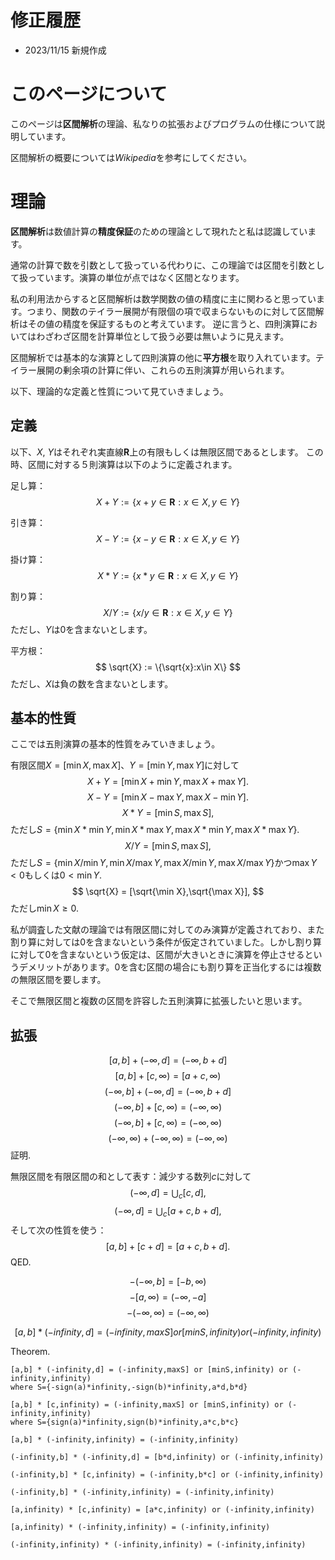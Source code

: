 <script type="text/javascript" async src="https://cdnjs.cloudflare.com/ajax/libs/mathjax/2.7.7/MathJax.js?config=TeX-MML-AM_CHTML">
</script>
<script type="text/x-mathjax-config">
 MathJax.Hub.Config({
 tex2jax: {
 inlineMath: [['$', '$'] ],
 displayMath: [ ['$$','$$'], ["\\[","\\]"] ]
 }
 });
</script>

# 修正履歴
- 2023/11/15 新規作成

# このページについて
このページは**区間解析**の理論、私なりの拡張およびプログラムの仕様について説明しています。

区間解析の概要については*Wikipedia*を参考にしてください。

# 理論

**区間解析**は数値計算の**精度保証**のための理論として現れたと私は認識しています。

通常の計算で数を引数として扱っている代わりに、この理論では区間を引数として扱っています。演算の単位が点ではなく区間となります。

私の利用法からすると区間解析は数学関数の値の精度に主に関わると思っています。つまり、関数のテイラー展開が有限個の項で収まらないものに対して区間解析はその値の精度を保証するものと考えています。
逆に言うと、四則演算においてはわざわざ区間を計算単位として扱う必要は無いように見えます。

区間解析では基本的な演算として四則演算の他に**平方根**を取り入れています。テイラー展開の剰余項の計算に伴い、これらの五則演算が用いられます。

以下、理論的な定義と性質について見ていきましょう。
## 定義
以下、$X$, $Y$はそれぞれ実直線$\bm{R}$上の有限もしくは無限区間であるとします。
この時、区間に対する５則演算は以下のように定義されます。

足し算：
$$
X + Y := \{x+y \in\bm{R} : x\in X, y\in Y \}
$$

引き算：
$$
X - Y := \{x-y\in\bm{R} : x\in X, y\in Y\}
$$

掛け算：
$$
X * Y := \{x*y \in\bm{R} : x\in X,y\in Y\}
$$

割り算：
$$
X / Y := \{x/y \in\bm{R} : x\in X, y\in Y\}
$$
ただし、$Y$は$0$を含まないとします。

平方根：
$$
\sqrt{X} := \{\sqrt{x}:x\in X\}
$$
ただし、$X$は負の数を含まないとします。

## 基本的性質
ここでは五則演算の基本的性質をみていきましょう。

有限区間$X=[\min X,\max X]$、$Y=[\min Y,\max Y]$に対して
$$
X + Y = [\min X+\min Y,\max X + \max Y].
$$
$$
X - Y = [\min X-\max Y,\max X - \min Y].
$$
$$
X * Y = [\min S,\max S],
$$
ただし$S = \{ \min X * \min Y,\min X * \max Y,\max X * \min Y, \max X * \max Y \}$.
$$
X / Y = [\min S,\max S],
$$
ただし$S=\{\min X/\min Y,\min X/\max Y,\max X/\min Y,\max X/\max Y\}$かつ$\max Y < 0$もしくは$0 < \min Y$.
$$
\sqrt{X} = [\sqrt{\min X},\sqrt{\max X}],
$$
ただし$\min X \geq 0$.

私が調査した文献の理論では有限区間に対してのみ演算が定義されており、また割り算に対しては$0$を含まないという条件が仮定されていました。しかし割り算に対して$0$を含まないという仮定は、区間が大きいときに演算を停止させるというデメリットがあります。$0$を含む区間の場合にも割り算を正当化するには複数の無限区間を要します。

そこで無限区間と複数の区間を許容した五則演算に拡張したいと思います。

## 拡張

$$
[a,b] + (-\infty,d] = (-\infty,b+d]
$$
$$
[a,b] + [c,\infty) = [a+c,\infty)
$$
$$
(-\infty,b] + (-\infty,d] = (-\infty,b+d]
$$
$$
(-\infty,b] + [c,\infty) = (-\infty,\infty)
$$
$$
(-\infty,b] + [c,\infty) = (-\infty,\infty)
$$
$$
(-\infty,\infty) + (-\infty,\infty) = (-\infty,\infty)
$$
証明. 

無限区間を有限区間の和として表す：減少する数列$c$に対して
$$(-\infty,d] = \bigcup_{c}[c,d],$$
$$(-\infty,d] = \bigcup_{c}[a+c,b+d],$$
そして次の性質を使う：
$$[a,b]+[c+d] = [a+c,b+d].$$
QED.

$$
-(-\infty,b] = [-b,\infty)
$$
$$
-[a,\infty) = (-\infty,-a]
$$
$$
-(-\infty,\infty) = (-\infty,\infty)
$$

$$
[a,b] * (-infinity,d] = (-infinity,maxS] or [minS,infinity) or (-infinity,infinity) 
$$

Theorem.
```
[a,b] * (-infinity,d] = (-infinity,maxS] or [minS,infinity) or (-infinity,infinity) 
where S={-sign(a)*infinity,-sign(b)*infinity,a*d,b*d}
```
```
[a,b] * [c,infinity) = (-infinity,maxS] or [minS,infinity) or (-infinity,infinity) 
where S={sign(a)*infinity,sign(b)*infinity,a*c,b*c}
```
```
[a,b] * (-infinity,infinity) = (-infinity,infinity)
```
```
(-infinity,b] * (-infinity,d] = [b*d,infinity) or (-infinity,infinity)
```
```
(-infinity,b] * [c,infinity) = (-infinity,b*c] or (-infinity,infinity)
```
```
(-infinity,b] * (-infinity,infinity) = (-infinity,infinity)
```
```
[a,infinity) * [c,infinity) = [a*c,infinity) or (-infinity,infinity)
```
```
[a,infinity) * (-infinity,infinity) = (-infinity,infinity)
```
```
(-infinity,infinity) * (-infinity,infinity) = (-infinity,infinity)
```